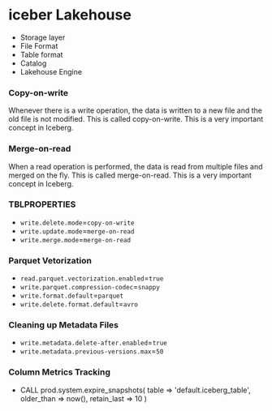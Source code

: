 
# iceber Lakehouse




- Storage layer
- File Format
- Table format
- Catalog
- Lakehouse Engine



### Copy-on-write

Whenever there is a write operation, the data is written to a new file and the old file is not modified. This is called copy-on-write. This is a very important concept in Iceberg.



### Merge-on-read

When a read operation is performed, the data is read from multiple files and merged on the fly. This is called merge-on-read. This is a very important concept in Iceberg.


### TBLPROPERTIES

- `write.delete.mode`=`copy-on-write`
- `write.update.mode`=`merge-on-read`
- `write.merge.mode`=`merge-on-read`


### Parquet Vetorization

- `read.parquet.vectorization.enabled`=`true`
- `write.parquet.compression-codec`=`snappy`
- `write.format.default`=`parquet`
- `write.delete.format.default`=`avro`

### Cleaning up Metadata Files

- `write.metadata.delete-after.enabled`=`true`
- `write.metadata.previous-versions.max`=`50`

### Column Metrics Tracking



- CALL prod.system.expire_snapshots(
    table => 'default.iceberg_table',
    older_than => now(),
    retain_last => 10
)